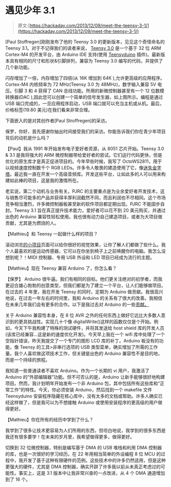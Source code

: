 # 遇见少年 3.1

> 原文:[https://hackaday.com/2013/12/09/meet-the-teensy-3-1/](https://hackaday.com/2013/12/09/meet-the-teensy-3-1/)

[Paul Stoffregen]刚刚发布了他的 Teensy 3.0 的更新版本，见见这个奇怪命名的 Teensy 3.1。对于不记得我们的读者来说， [Teensy 3.0](http://hackaday.com/2012/09/05/meet-the-teensy-3-0) 是一个基于 32 位 ARM Cortex-M4 的开发平台，由 Arduino IDE 支持(使用 [Teensyduino](http://www.pjrc.com/teensy/teensyduino.html) 插件)。最新版本具有相同的尺寸和形状&引脚排列，兼容为 Teensy 3.0 编写的代码，并提供了几个新功能。

闪存增加了一倍，内存增加了四倍(从 16K 增加到 64K ),允许更高级的应用程序。Cortex-M4 内核频率为 72 MHz(Teensy 3.0 为 48MHz)，数字输入兼容 5V 电压。引脚 3 和 4 获得了 CAN 总线功能。所用的新微控制器甚至有一个 12 位数模转换器(DAC ),因此您可以创建一个简单的信号发生器，如上图所示。编程是通过 USB 端口完成的，一旦应用程序启动，USB 端口就可以充当主机或从机。最后，价格标签(19.80 美元)在我们看来非常合理。

下面嵌入的是对其创作者[Paul Stroffregen]的采访。

保罗，你好，首先感谢你抽出时间接受我们的采访。你能告诉我们你在青少年项目背后的动机是什么吗？

【Paul】我从 1991 年开始发布电子爱好者资源，从 8051 芯片开始。Teensy 3.0 & 3.1 是我将强大的 ARM 微控制器带给爱好者的尝试。它们运行代码更快，但是优化的原生库才是真正促进项目的。今年早些时候，我写了 OctoWS2811，用于以视频速度控制数千个 RGB LEDs。许多令人敬畏的建造使用了它，像[迷失金字塔](http://hackaday.com/2013/09/13/a-23-feet-tall-pyramid-with-0-31-mile-of-led-strips/)。最近我一直在开发一个高级音频库。开发这些平台，让如此多的人可以用来构建如此棒的项目，这是我的激情所在。

老实说，第二个动机与业务有关。PJRC 的主要重点是为业余爱好者开发技术，这与销售尽可能多的产品并获得丰厚利润截然不同，而且利润也不尽相同。这个市场竞争相当激烈，许多微控制器板甚至新的软件项目都定期出现。PJRC 不能固步自封。Teensy 3.1 旨在真正提升技术能力，爱好者可以花不到 20 美元购买，并通过出色的 Arduino 兼容性轻松使用。我也很有动力自己建造项目，或者为大项目做贡献，尤其是为燃烧的人。

【Mathieu】和 Teensy 一起做什么样的项目？

滚动浏览[的小项目](http://www.pjrc.com/teensy/projects.html)页面可以给你很好的视觉效果，让你了解人们都做了些什么。我个人最喜欢的是运动传感器，它可以在你坐到椅子上之前唤醒你的电脑。我怎么没想到呢？！MIDI 控制器、专用 USB 外设和 LED 项目已经成为流行的主题。

【Mathieu】现在 Teensy 兼容 Arduino 了，你怎么看？

【保罗】 Arduino 很牛逼。我们有相同的目标。他们更关注绝对的初学者，而我更迎合雄心勃勃的创意类型，但我们都是为了建立一个平台，让人们能够做项目。在过去的 4 年里，我在开发 Teensy 的同时，定期为 Arduino 做贡献。我很高兴地说，在过去一年左右的时间里，我和 Arduino 的关系有了很大的改善。我相信在未来几年我们会有更多的合作。以下是我过去对 Arduino 的一些[贡献。](http://www.pjrc.com/teensy/arduino_contrib.html)

关于 Arduino 兼容性本身，在 8 位 AVR 之外的任何东西上做好它远比大多数人意识到的更具挑战性。实现几十个像 digitalWrite()这样的函数仅仅是个开始。例如，今天下午我构建了特殊的测试硬件，并将其发送给 host shield 库的开发人员(该库已经兼容…这是新的速度优化开发)。今天早上我在一个 wifi 库中处理了一个空指针错误，昨天我提交了一个专门的图形 LCD 库的补丁。Arduino 板没有的功能，像 Teensy 的工具>非串行选项的 USB 类型菜单，确实增加了所需的工作量。我个人喜欢做这项技术工作，但关键是出色的 Arduino 兼容性不是目的地，而是一个持续的旅程。

我知道一些普通读者不喜欢 Arduino。作为一个长期的 vi 用户，我激活了 Arduino 的“外部编辑器”功能。但不可否认的是，Arduino 让新手能够很好地构建项目。然而，我计划明年开始发布一个非 Arduino 包，其中包括所有这些库和“正常工作”的特性。今天，你必须安装 Arduino，然后找到一个 makefile 文件 Teensyduino 安装程序隐藏在核心库中，没有太多的文档或帮助。许多人确实已经这样做了，但是我可以为不想接触 Arduino 或使用安装程序的更高级的用户做得更好。

【Mathieu】你在所有的经历中学到了什么？

我学到了很多让技术更容易为人们所用的东西，但坦白地说，我学到的很多东西是我还有很多要学！在未来的岁月里，我希望做得更多，做得更好。

切换到 32 位微控制器，特别是编写基于 DMA 的 USB 堆栈和利用 DMA 控制器的库，也是一次很好的学习经历。在 22 年用相当简单的外设编程 8 位 MCU 的过程中，我开发了基于这种有限硬件的范例。这些技术中的许多仍然适用，但是这种更强大的硬件，尤其是 DMA 控制器，确实开辟了许多我以前从未真正考虑过的可能性。事实上，这是 3.1 版本中让我非常兴奋的一点改进，从 4 个 DMA 通道增加到了 16 个。